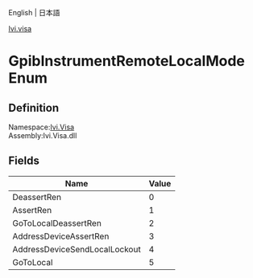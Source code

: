 English | 日本語

[Ivi.visa](Ivi.Visa.md)

# GpibInstrumentRemoteLocalMode Enum

## Definition
Namespace:[Ivi.Visa](Ivi.Visa.md)<BR>
Assembly:Ivi.Visa.dll

## Fields

|Name|Value|
|---|---|
|DeassertRen|0|
|AssertRen|1|
|GoToLocalDeassertRen|2|
|AddressDeviceAssertRen|3|
|AddressDeviceSendLocalLockout|4|
|GoToLocal|5|
